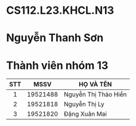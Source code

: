# CS112.L23.KHCL.N13
# Nguyễn Thanh Sơn
<h1>Thành viên nhóm 13</h1>

| STT |MSSV| HỌ VÀ TÊN|
|:---:|---|   ---|
|1|19521488|Nguyễn Thị Thảo Hiền|
|2|19521818|Nguyễn Thị Ly|
|3|19521820|Đặng Xuân Mai
